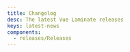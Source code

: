 ```yaml
---
title: Changelog
desc: The latest Vue Laminate releases
keys: latest-news
components:
  - releases/Releases
---
```

<releases class="q-mt-sm"/>
